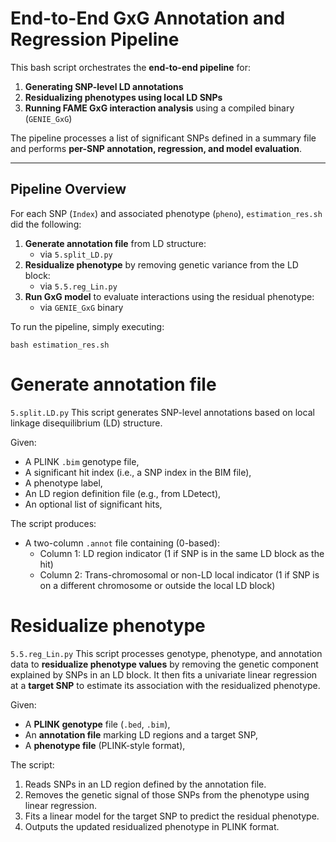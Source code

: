 # End-to-End GxG Annotation and Regression Pipeline

This bash script orchestrates the **end-to-end pipeline** for:

1. **Generating SNP-level LD annotations**
2. **Residualizing phenotypes using local LD SNPs**
3. **Running FAME GxG interaction analysis** using a compiled binary (`GENIE_GxG`)

The pipeline processes a list of significant SNPs defined in a summary file and performs **per-SNP annotation, regression, and model evaluation**.

---

## Pipeline Overview

For each SNP (`Index`) and associated phenotype (`pheno`), `estimation_res.sh` did the following:

1. **Generate annotation file** from LD structure:
    - via `5.split_LD.py`
2. **Residualize phenotype** by removing genetic variance from the LD block:
    - via `5.5.reg_Lin.py`
3. **Run GxG model** to evaluate interactions using the residual phenotype:
    - via `GENIE_GxG` binary

To run the pipeline, simply executing:
```
bash estimation_res.sh
```


# Generate annotation file
`5.split.LD.py`
This script generates SNP-level annotations based on local linkage disequilibrium (LD) structure.


Given:
- A PLINK `.bim` genotype file,
- A significant hit index (i.e., a SNP index in the BIM file),
- A phenotype label,
- An LD region definition file (e.g., from LDetect),
- An optional list of significant hits,

The script produces:
- A two-column `.annot` file containing (0-based):
  - Column 1: LD region indicator (1 if SNP is in the same LD block as the hit)
  - Column 2: Trans-chromosomal or non-LD local indicator (1 if SNP is on a different chromosome or outside the local LD block)


# Residualize phenotype
`5.5.reg_Lin.py`
This script processes genotype, phenotype, and annotation data to **residualize phenotype values** by removing the genetic component explained by SNPs in an LD block. It then fits a univariate linear regression at a **target SNP** to estimate its association with the residualized phenotype.

Given:
- A **PLINK genotype** file (`.bed`, `.bim`),
- An **annotation file** marking LD regions and a target SNP,
- A **phenotype file** (PLINK-style format),

The script:
1. Reads SNPs in an LD region defined by the annotation file.
2. Removes the genetic signal of those SNPs from the phenotype using linear regression.
3. Fits a linear model for the target SNP to predict the residual phenotype.
4. Outputs the updated residualized phenotype in PLINK format.
